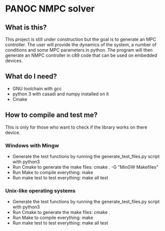 # PANOC NMPC solver
## What is this?
This project is still under construction but the goal is to generate an MPC controller. The user will provide the dynamics of the system, a number of conditions and some MPC parameters in python. The program will then generate an NMPC controller in c89 code that can be used on embedded devices.

## What do I need?
- GNU toolchain with gcc
- python 3 with casadi and numpy installed on it
- Cmake

## How to compile and test me?
This is only for those who want to check if the library works on there device. 
### Windows with Mingw 
- Generate the test functions by running the generate_test_files.py script with python3
- Run Cmake to generate the make files: cmake . -G "MinGW Makefiles"
- Run Make to compile everything: make
- Run make test to test everything: make all test

### Unix-like operating systems
- Generate the test functions by running the generate_test_files.py script with python3
- Run Cmake to generate the make files: cmake .
- Run Make to compile everything: make
- Run make test to test everything: make all test